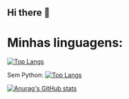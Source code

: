 ## Hi there 👋

# Minhas linguagens:
[![Top Langs](https://github-readme-stats.vercel.app/api/top-langs/?username=BrenoMartinsDeOliveiraVasconcelos&langs_count=30)](https://github.com/anuraghazra/github-readme-stats) 

Sem Python:
[![Top Langs](https://github-readme-stats.vercel.app/api/top-langs/?username=BrenoMartinsDeOliveiraVasconcelos&langs_count=30)](https://github.com/anuraghazra/github-readme-stats&hide=python)

[![Anurag's GitHub stats](https://github-readme-stats.vercel.app/api?username=BrenoMartinsDeOliveiraVasconcelos)](https://github.com/anuraghazra/github-readme-stats)

